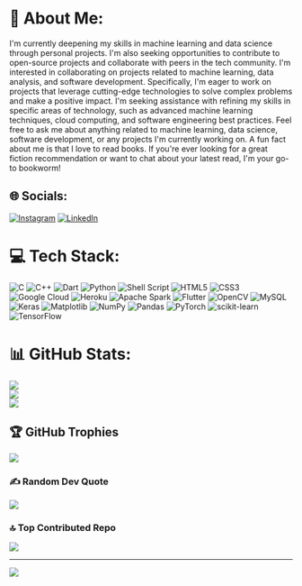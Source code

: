 # 💫 About Me:
I'm currently deepening my skills in machine learning and data science through personal projects. I'm also seeking opportunities to contribute to open-source projects and collaborate with peers in the tech community. I'm interested in collaborating on projects related to machine learning, data analysis, and software development. Specifically, I'm eager to work on projects that leverage cutting-edge technologies to solve complex problems and make a positive impact.  I'm seeking assistance with refining my skills in specific areas of technology, such as advanced machine learning techniques, cloud computing, and software engineering best practices. Feel free to ask me about anything related to machine learning, data science, software development, or any projects I'm currently working on. A fun fact about me is that I love to read books.  If you're ever looking for a great fiction recommendation or want to chat about your latest read, I'm your go-to bookworm!


## 🌐 Socials:
[![Instagram](https://img.shields.io/badge/Instagram-%23E4405F.svg?logo=Instagram&logoColor=white)](https://instagram.com/sayeda_fatimax) [![LinkedIn](https://img.shields.io/badge/LinkedIn-%230077B5.svg?logo=linkedin&logoColor=white)](https://www.linkedin.com/in/sayedafatima/) 

# 💻 Tech Stack:
![C](https://img.shields.io/badge/c-%2300599C.svg?style=flat&logo=c&logoColor=white) ![C++](https://img.shields.io/badge/c++-%2300599C.svg?style=flat&logo=c%2B%2B&logoColor=white) ![Dart](https://img.shields.io/badge/dart-%230175C2.svg?style=flat&logo=dart&logoColor=white) ![Python](https://img.shields.io/badge/python-3670A0?style=flat&logo=python&logoColor=ffdd54) ![Shell Script](https://img.shields.io/badge/shell_script-%23121011.svg?style=flat&logo=gnu-bash&logoColor=white) ![HTML5](https://img.shields.io/badge/html5-%23E34F26.svg?style=flat&logo=html5&logoColor=white) ![CSS3](https://img.shields.io/badge/css3-%231572B6.svg?style=flat&logo=css3&logoColor=white) ![Google Cloud](https://img.shields.io/badge/GoogleCloud-%234285F4.svg?style=flat&logo=google-cloud&logoColor=white) ![Heroku](https://img.shields.io/badge/heroku-%23430098.svg?style=flat&logo=heroku&logoColor=white) ![Apache Spark](https://img.shields.io/badge/Apache%20Spark-FDEE21?style=flat&logo=apachespark&logoColor=black) ![Flutter](https://img.shields.io/badge/Flutter-%2302569B.svg?style=flat&logo=Flutter&logoColor=white) ![OpenCV](https://img.shields.io/badge/opencv-%23white.svg?style=flat&logo=opencv&logoColor=white) ![MySQL](https://img.shields.io/badge/mysql-%2300000f.svg?style=flat&logo=mysql&logoColor=white) ![Keras](https://img.shields.io/badge/Keras-%23D00000.svg?style=flat&logo=Keras&logoColor=white) ![Matplotlib](https://img.shields.io/badge/Matplotlib-%23ffffff.svg?style=flat&logo=Matplotlib&logoColor=black) ![NumPy](https://img.shields.io/badge/numpy-%23013243.svg?style=flat&logo=numpy&logoColor=white) ![Pandas](https://img.shields.io/badge/pandas-%23150458.svg?style=flat&logo=pandas&logoColor=white) ![PyTorch](https://img.shields.io/badge/PyTorch-%23EE4C2C.svg?style=flat&logo=PyTorch&logoColor=white) ![scikit-learn](https://img.shields.io/badge/scikit--learn-%23F7931E.svg?style=flat&logo=scikit-learn&logoColor=white) ![TensorFlow](https://img.shields.io/badge/TensorFlow-%23FF6F00.svg?style=flat&logo=TensorFlow&logoColor=white)
# 📊 GitHub Stats:
![](https://github-readme-stats.vercel.app/api?username=Sayeda-Fatima&theme=dracula&hide_border=false&include_all_commits=false&count_private=false)<br/>
![](https://github-readme-streak-stats.herokuapp.com/?user=Sayeda-Fatima&theme=dracula&hide_border=false)<br/>
![](https://github-readme-stats.vercel.app/api/top-langs/?username=Sayeda-Fatima&theme=dracula&hide_border=false&include_all_commits=false&count_private=false&layout=compact)

## 🏆 GitHub Trophies
![](https://github-profile-trophy.vercel.app/?username=Sayeda-Fatima&theme=dracula&no-frame=false&no-bg=true&margin-w=4)

### ✍️ Random Dev Quote
![](https://quotes-github-readme.vercel.app/api?type=horizontal&theme=radical)

### 🔝 Top Contributed Repo
![](https://github-contributor-stats.vercel.app/api?username=Sayeda-Fatima&limit=5&theme=dracula&combine_all_yearly_contributions=true)

---
[![](https://visitcount.itsvg.in/api?id=Sayeda-Fatima&icon=0&color=10)](https://visitcount.itsvg.in)

<!-- Proudly created with GPRM ( https://gprm.itsvg.in ) -->
